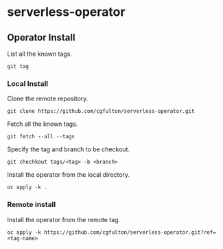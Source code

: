# serverless-operator

## Operator Install

List all the known tags.
```shell
git tag
```

### Local Install
Clone the remote repository.
```shell
git clone https://github.com/cgfulton/serverless-operator.git
```

Fetch all the known tags.
```shell
git fetch --all --tags
```

Specify the tag and branch to be checkout.
```shell
git chechkout tags/<tag> -b <branch>
```

Install the operator from the local directory.
```shell
oc apply -k .
```

### Remote install
Install the operator from the remote tag.
```shell
oc apply -k https://github.com/cgfulton/serverless-operator.git?ref=<tag-name>
```